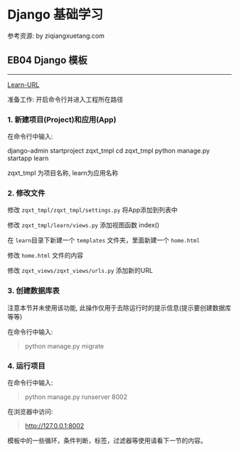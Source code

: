 # Django 基础学习 

参考资源: by ziqiangxuetang.com

## EB04 Django 模板
----

[Learn-URL](https://code.ziqiangxuetang.com/django/django-template.html)  

准备工作:
开启命令行并进入工程所在路径

### 1. 新建项目(Project)和应用(App)
在命令行中输入:

django-admin startproject zqxt_tmpl
cd zqxt_tmpl
python manage.py startapp learn

zqxt_tmpl 为项目名称, learn为应用名称

### 2. 修改文件

修改 `zqxt_tmpl/zqxt_tmpl/settings.py`  将App添加到列表中  

修改 `zqxt_tmpl/learn/views.py` 添加视图函数 index()  

在 `learn`目录下新建一个 `templates` 文件夹，里面新建一个 `home.html`  

修改 `home.html` 文件的内容

修改 `zqxt_views/zqxt_views/urls.py` 添加新的URL

### 3. 创建数据库表

注意本节并未使用该功能, 此操作仅用于去除运行时的提示信息(提示要创建数据库等等)  

在命令行中输入:
> python manage.py migrate  

### 4. 运行项目

在命令行中输入:  

> python manage.py runserver 8002

在浏览器中访问:  

> http://127.0.0.1:8002  

模板中的一些循环，条件判断，标签，过滤器等使用请看下一节的内容。  
